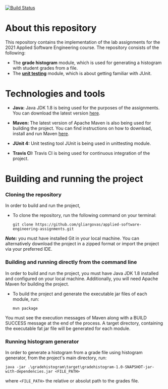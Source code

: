 [![Build Status](https://www.travis-ci.com/gliargovas/applied-software-engineering-assignments.svg?token=WfqCSN4GzJmpyjq92RL8&branch=development)](https://www.travis-ci.com/gliargovas/applied-software-engineering-assignments)
# About this repository

This repository contains the implementation of the lab assignments for the 2021 Applied Software Engineering course. The repository consists of the following:

* The **grade histogram** module, which is used for generating a histogram with student grades from a file.
* The **[unit testing](unittesting/README.md)** module, which is about getting familiar with JUnit.

# Technologies and tools

* **Java:** Java JDK 1.8 is being used for the purposes of the assignments. You can download the latest
  version [here](https://www.oracle.com/java/technologies/javase/javase-jdk8-downloads.html).

* **Maven:** The latest version of Apache Maven is also being used for building the project. You can find instructions
  on how to download, install and run Maven [here](https://maven.apache.org/).

* **JUnit 4:** Unit testing tool JUnit is being used in unittesting module.

* **Travis CI:** Travis CI is being used for continuous integration of the project.
# Building and running the project

### Cloning the repository
In order to build and run the project,

* To clone the repository, run the following command on your terminal: 

  `git clone https://github.com/gliargovas/applied-software-engineering-assignments.git`

***Note:*** you must have installed Git in your local machine. You can alternatively download the project in a zipped format or import the project via your preferred IDE.

### Building and running directly from the command line

In order to build and run the project, you must have Java JDK 1.8 installed and configured on your local machine. Additionally, you will need Apache Maven for building the project.

* To build the project and generate the executable jar files of each module, run:

  `mvn package`

You must see the execution messages of Maven along with a BUILD SUCCESS message at the end of the process. A target
directory, containing the executable fat jar file will be generated for each module.

### Running histogram generator

In order to generate a histogram from a grade file using histogram generator, from the project's main directory, run:

    java -jar .\gradehistogram\target\gradehistogram-1.0-SNAPSHOT-jar-with-dependencies.jar <FILE_PATH>

where `<FILE_PATH>` the relative or absolut path to the grades file.
